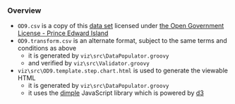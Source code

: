 
### Overview

* `OD9.csv` is a copy of this [data set](https://www.princeedwardisland.ca/en/service/official-pei-school-enrollment-1999-2015-open-data) licensed under [the Open Government License - Prince Edward Island](https://www.princeedwardisland.ca/en/information/finance/open-government-licence-prince-edward-island)
* `OD9.transform.csv` is an alternate format, subject to the same terms and conditions as above
    * it is generated by `viz\src\DataPopulator.groovy`
    * and verified by `viz\src\Validator.groovy`
* `viz\src\OD9.template.step.chart.html` is used to generate the viewable HTML
    * it is generated by `viz\src\DataPopulator.groovy`
    * it uses the [dimple](http://dimplejs.org/) JavaScript library which is powered by [d3](https://d3js.org/)
